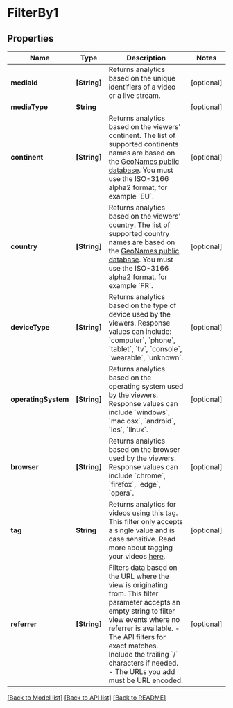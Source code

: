 # FilterBy1

## Properties
Name | Type | Description | Notes
------------ | ------------- | ------------- | -------------
**mediaId** | **[String]** | Returns analytics based on the unique identifiers of a video or a live stream. | [optional] 
**mediaType** | **String** |  | [optional] 
**continent** | **[String]** | Returns analytics based on the viewers&#39; continent. The list of supported continents names are based on the [GeoNames public database](https://www.geonames.org/countries/). You must use the ISO-3166 alpha2 format, for example &#x60;EU&#x60;. | [optional] 
**country** | **[String]** | Returns analytics based on the viewers&#39; country. The list of supported country names are based on the [GeoNames public database](https://www.geonames.org/countries/). You must use the ISO-3166 alpha2 format, for example &#x60;FR&#x60;. | [optional] 
**deviceType** | **[String]** | Returns analytics based on the type of device used by the viewers. Response values can include: &#x60;computer&#x60;, &#x60;phone&#x60;, &#x60;tablet&#x60;, &#x60;tv&#x60;, &#x60;console&#x60;, &#x60;wearable&#x60;, &#x60;unknown&#x60;. | [optional] 
**operatingSystem** | **[String]** | Returns analytics based on the operating system used by the viewers. Response values can include &#x60;windows&#x60;, &#x60;mac osx&#x60;, &#x60;android&#x60;, &#x60;ios&#x60;, &#x60;linux&#x60;. | [optional] 
**browser** | **[String]** | Returns analytics based on the browser used by the viewers. Response values can include &#x60;chrome&#x60;, &#x60;firefox&#x60;, &#x60;edge&#x60;, &#x60;opera&#x60;. | [optional] 
**tag** | **String** | Returns analytics for videos using this tag. This filter only accepts a single value and is case sensitive. Read more about tagging your videos [here](https://docs.api.video/vod/tags-metadata). | [optional] 
**referrer** | **[String]** | Filters data based on the URL where the view is originating from. This filter parameter accepts an empty string to filter view events where no referrer is available.  - The API filters for exact matches. Include the trailing &#x60;/&#x60; characters if needed. - The URLs you add must be URL encoded. | [optional] 

[[Back to Model list]](../README.md#documentation-for-models) [[Back to API list]](../README.md#documentation-for-api-endpoints) [[Back to README]](../README.md)


